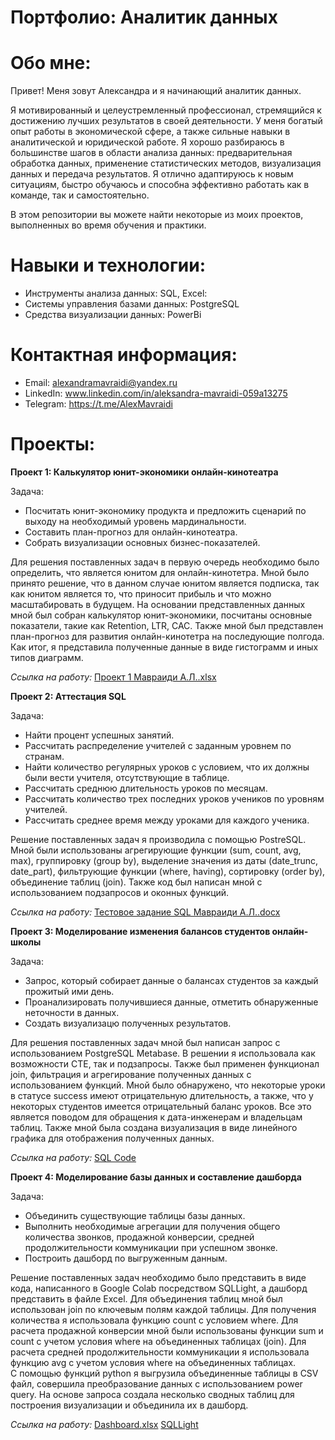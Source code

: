 # Портфолио: Аналитик данных
# Обо мне:
  Привет! Меня зовут Александра и я начинающий аналитик данных.   
    
  Я мотивированный и целеустремленный профессионал, стремящийся к достижению лучших результатов в своей деятельности. У меня богатый опыт работы в экономической сфере, а также сильные навыки в аналитической и юридической работе. Я хорошо разбираюсь в большинстве шагов в области анализа данных: предварительная обработка данных, применение статистических методов, визуализация данных и передача результатов. Я отлично адаптируюсь к новым ситуациям, быстро обучаюсь и способна эффективно работать как в команде, так и самостоятельно.    
  
  В этом репозитории вы можете найти некоторые из моих проектов, выполненных во время обучения и практики.
 # Навыки и технологии:
  - Инструменты анализа данных: SQL, Excel:
  - Системы управления базами данных: PostgreSQL
  - Средства визуализации данных: PowerBi
# Контактная информация:
  - Email: alexandramavraidi@yandex.ru
  - LinkedIn: www.linkedin.com/in/aleksandra-mavraidi-059a13275
  - Telegram: https://t.me/AlexMavraidi
# Проекты:
**Проект 1: Калькулятор юнит-экономики онлайн-кинотеатра**

  Задача:
  - Посчитать юнит-экономику продукта и предложить сценарий по выходу на необходимый уровень мардинальности.
  - Составить план-прогноз для онлайн-кинотеатра.
  - Собрать визуализации основных бизнес-показателей.
    
Для решения поставленных задач в первую очередь необходимо было определить, что является юнитом для онлайн-кинотетра. Мной было принято решение, что в данном случае юнитом является подписка, так как юнитом является то, что приносит прибыль и что можно масштабировать в будущем.
На основании представленных данных мной был собран калькулятор юнит-экономики, посчитаны основные показатели, такие как Retention, LTR, CAC. Также мной был представлен план-прогноз для развития онлайн-кинотетра на последующие полгода. Как итог, я представила полученные данные в виде гистограмм и иных типов диаграмм.

   *Ссылка на работу:* [Проект 1 Мавраиди А.Л..xlsx](https://github.com/AlexandraMavraidi/Project-1/blob/8868a72dc828c9ed203f64ce7f8fdd7db1b4a9dd/%D0%9F%D1%80%D0%BE%D0%B5%D0%BA%D1%82%201%20%D0%9C%D0%B0%D0%B2%D1%80%D0%B0%D0%B8%D0%B4%D0%B8%20%D0%90.%D0%9B..xlsx)

**Проект 2: Аттестация SQL**  

Задача:  
- Найти процент успешных занятий.
- Рассчитать распределение учителей с заданным уровнем по странам.
- Найти количество регулярных уроков с условием, что их должны были вести учителя, отсутствующие в таблице.
- Рассчитать среднюю длительность уроков по месяцам.
- Рассчитать количество трех последних уроков учеников по уровням учителей.
- Рассчитать среднее время между уроками для каждого ученика.

Решение поставленных задач я производила с помощью PostreSQL. Мной были использованы агрегирующие функции (sum, count, avg, max), группировку (group by), выделение значения из даты (date_trunc, date_part), фильтрующие функции (where, having), сортировку (order by), объединение таблиц (join). Также код был написан мной с использованием подзапросов и оконных функций.  

*Ссылка на работу:* [Тестовое задание SQL Мавраиди А.Л..docx](https://github.com/AlexandraMavraidi/Project-1/blob/02da400f6ff3e8eb6399b4ec708897ecd031152f/%D0%A2%D0%B5%D1%81%D1%82%D0%BE%D0%B2%D0%BE%D0%B5%20%D0%B7%D0%B0%D0%B4%D0%B0%D0%BD%D0%B8%D0%B5%20SQL%20%D0%9C%D0%B0%D0%B2%D1%80%D0%B0%D0%B8%D0%B4%D0%B8%20%D0%90.%D0%9B..docx)

**Проект 3: Моделирование изменения балансов студентов онлайн-школы**  

  Задача:   
  - Запрос, который собирает данные о балансах студентов за каждый прожитый ими день.
  - Проанализировать получившиеся данные, отметить обнаруженные неточности в данных.
  - Создать визуализацю полученных результатов.

Для решения поставленных задач мной был написан запрос с использованием PostgreSQL Metabase. В решении я использовала как возможности СТЕ, так и подзапросы. Также был применен функционал join, фильтрация и агрегирование полученных данных с использованием функций. Мной было обнаружено, что некоторые уроки в статусе success имеют отрицательную длительность, а также, что у некоторых студентов имеется отрицательный баланс уроков. Все это является поводом для обращения к дата-инженерам и владельцам таблиц. Также мной была создана визуализация в виде линейного графика для отображения полученных данных.  

  *Ссылка на работу:* [SQL Code](https://github.com/AlexandraMavraidi/Project-1/blob/02da400f6ff3e8eb6399b4ec708897ecd031152f/SQL%20Code)

**Проект 4: Моделирование базы данных и составление дашборда**  

  Задача:  
  - Объединить существующие таблицы базы данных.
  - Выполнить необходимые агрегации для получения общего количества звонков, продажной конверсии, средней продолжительности коммуникации при успешном звонке.
  - Построить дашборд по выгруженным данным.

Решение поставленных задач необходимо было представить в виде кода, написанного в Google Colab посредством SQLLight, а дашборд представить в файле Excel. Для объединения таблиц мной был использован join по ключевым полям каждой таблицы. Для получения количества я использовала функцию count с условием where. Для расчета продажной конверсии мной были использованы функции sum и count с учетом условия where на объединенных таблицах (join). Для расчета средней продолжительности коммуникации я использовала функцию avg с учетом условия where на объединенных таблицах.  
С помощью функций python я выгрузила объединенные таблицы в CSV файл, совершила преобразование данных с использованием power query. На основе запроса создала несколько сводных таблиц для построения визуализации и объединила их в дашборд.  

  *Ссылка на работу:* [Dashboard.xlsx](https://github.com/AlexandraMavraidi/Project-1/blob/553d8be49172c39f91383f5f1b6265ca19f8eddb/Dashboard.xlsx)
  [SQLLight](https://github.com/AlexandraMavraidi/Project-1/blob/2fca933a5fe77e37bd6f921796e24cef97770a18/SQLLight)
